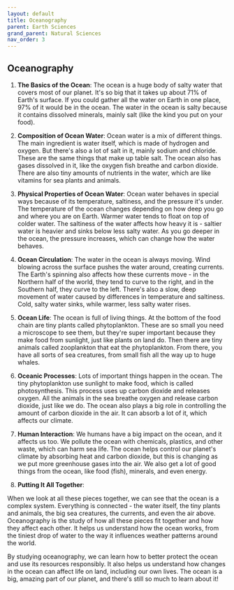 ```yaml
---
layout: default
title: Oceanography
parent: Earth Sciences
grand_parent: Natural Sciences
nav_order: 3
---
```


## Oceanography

1. **The Basics of the Ocean**: The ocean is a huge body of salty water that covers most of our planet. It's so big that it takes up about 71% of Earth's surface. If you could gather all the water on Earth in one place, 97% of it would be in the ocean. The water in the ocean is salty because it contains dissolved minerals, mainly salt (like the kind you put on your food).

2. **Composition of Ocean Water**: Ocean water is a mix of different things. The main ingredient is water itself, which is made of hydrogen and oxygen. But there's also a lot of salt in it, mainly sodium and chloride. These are the same things that make up table salt. The ocean also has gases dissolved in it, like the oxygen fish breathe and carbon dioxide. There are also tiny amounts of nutrients in the water, which are like vitamins for sea plants and animals.

3. **Physical Properties of Ocean Water**: Ocean water behaves in special ways because of its temperature, saltiness, and the pressure it's under. The temperature of the ocean changes depending on how deep you go and where you are on Earth. Warmer water tends to float on top of colder water. The saltiness of the water affects how heavy it is - saltier water is heavier and sinks below less salty water. As you go deeper in the ocean, the pressure increases, which can change how the water behaves.

4. **Ocean Circulation**: The water in the ocean is always moving. Wind blowing across the surface pushes the water around, creating currents. The Earth's spinning also affects how these currents move - in the Northern half of the world, they tend to curve to the right, and in the Southern half, they curve to the left. There's also a slow, deep movement of water caused by differences in temperature and saltiness. Cold, salty water sinks, while warmer, less salty water rises.

5. **Ocean Life**: The ocean is full of living things. At the bottom of the food chain are tiny plants called phytoplankton. These are so small you need a microscope to see them, but they're super important because they make food from sunlight, just like plants on land do. Then there are tiny animals called zooplankton that eat the phytoplankton. From there, you have all sorts of sea creatures, from small fish all the way up to huge whales.

6. **Oceanic Processes**: Lots of important things happen in the ocean. The tiny phytoplankton use sunlight to make food, which is called photosynthesis. This process uses up carbon dioxide and releases oxygen. All the animals in the sea breathe oxygen and release carbon dioxide, just like we do. The ocean also plays a big role in controlling the amount of carbon dioxide in the air. It can absorb a lot of it, which affects our climate.

7. **Human Interaction**: We humans have a big impact on the ocean, and it affects us too. We pollute the ocean with chemicals, plastics, and other waste, which can harm sea life. The ocean helps control our planet's climate by absorbing heat and carbon dioxide, but this is changing as we put more greenhouse gases into the air. We also get a lot of good things from the ocean, like food (fish), minerals, and even energy.

8. **Putting It All Together**:

When we look at all these pieces together, we can see that the ocean is a complex system. Everything is connected - the water itself, the tiny plants and animals, the big sea creatures, the currents, and even the air above. Oceanography is the study of how all these pieces fit together and how they affect each other. It helps us understand how the ocean works, from the tiniest drop of water to the way it influences weather patterns around the world.

By studying oceanography, we can learn how to better protect the ocean and use its resources responsibly. It also helps us understand how changes in the ocean can affect life on land, including our own lives. The ocean is a big, amazing part of our planet, and there's still so much to learn about it!
